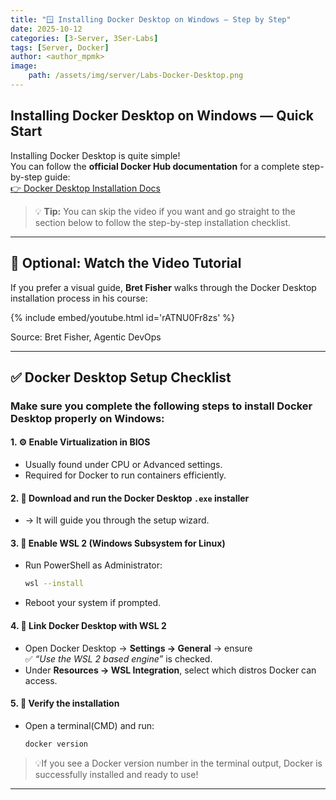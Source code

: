 ```yaml
---
title: "🪟 Installing Docker Desktop on Windows — Step by Step"
date: 2025-10-12
categories: [3-Server, 3Ser-Labs]
tags: [Server, Docker]
author: <author_mpmk>
image:
    path: /assets/img/server/Labs-Docker-Desktop.png
---
```


## Installing Docker Desktop on Windows — Quick Start

Installing Docker Desktop is quite simple!  
You can follow the **official Docker Hub documentation** for a complete step-by-step guide:  
<a href="https://docs.docker.com/desktop/setup/install/windows-install" target="_blank">
👉 Docker Desktop Installation Docs
</a>

> 💡 **Tip:** You can skip the video if you want and go straight to the section below to follow the step-by-step installation checklist.

---

## 🎥 Optional: Watch the Video Tutorial

If you prefer a visual guide, **Bret Fisher** walks through the Docker Desktop installation process in his course:

{% include embed/youtube.html id='rATNU0Fr8zs' %}

Source: Bret Fisher, Agentic DevOps

---

## ✅ Docker Desktop Setup Checklist

### Make sure you complete the following steps to install Docker Desktop properly on Windows:

#### 1. ⚙️ **Enable Virtualization in BIOS**  
   - Usually found under CPU or Advanced settings.  
   - Required for Docker to run containers efficiently.

#### 2. 💾 **Download and run the Docker Desktop `.exe` installer**  
- → It will guide you through the setup wizard.

#### 3. 🧱 **Enable WSL 2 (Windows Subsystem for Linux)**  
   - Run PowerShell as Administrator:  
     ```bash
     wsl --install
     ```
   - Reboot your system if prompted.

#### 4. 🐧 **Link Docker Desktop with WSL 2**  
   - Open Docker Desktop → **Settings → General** → ensure  
     ✅ *“Use the WSL 2 based engine”* is checked.  
   - Under **Resources → WSL Integration**, select which distros Docker can access.

#### 5. 🚀 **Verify the installation**
   - Open a terminal(CMD) and run:  
     ```bash
     docker version
     ```
>💡If you see a Docker version number in the terminal output, Docker is successfully installed and ready to use!

---
